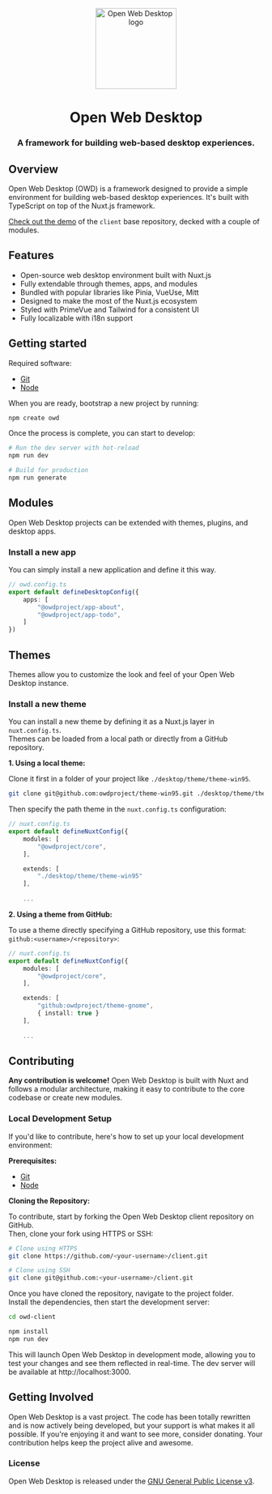 <p align="center">
  <img width="160" height="160" alt="Open Web Desktop logo" src="https://avatars.githubusercontent.com/u/65117737?s=160&v=4" />
</p>
<h1 align="center">Open Web Desktop</h1>
<h3 align="center">
  A framework for building web-based desktop experiences.
</h3>

## Overview
Open Web Desktop (OWD) is a framework designed to provide a simple environment for building web-based desktop experiences. It's built with TypeScript on top of the Nuxt.js framework.

[Check out the demo](https://owdproject.github.io/docs) of the `client` base repository, decked with a couple of modules.

## Features
- Open-source web desktop environment built with Nuxt.js
- Fully extendable through themes, apps, and modules
- Bundled with popular libraries like Pinia, VueUse, Mitt
- Designed to make the most of the Nuxt.js ecosystem
- Styled with PrimeVue and Tailwind for a consistent UI
- Fully localizable with i18n support

## Getting started
Required software:

- [Git](https://git-scm.com)
- [Node](https://nodejs.org)

When you are ready, bootstrap a new project by running:
```bash
npm create owd
```
Once the process is complete, you can start to develop:
```bash
# Run the dev server with hot-reload
npm run dev

# Build for production
npm run generate
```

## Modules
Open Web Desktop projects can be extended with themes, plugins, and desktop apps.

### Install a new app
You can simply install a new application and define it this way.

```typescript
// owd.config.ts
export default defineDesktopConfig({
    apps: [
        "@owdproject/app-about",
        "@owdproject/app-todo",
    ]
})
```

## Themes
Themes allow you to customize the look and feel of your Open Web Desktop instance.

### Install a new theme
You can install a new theme by defining it as a Nuxt.js layer in `nuxt.config.ts`.  
Themes can be loaded from a local path or directly from a GitHub repository.

**1. Using a local theme:**

Clone it first in a folder of your project like `./desktop/theme/theme-win95`.

```bash
git clone git@github.com:owdproject/theme-win95.git ./desktop/theme/theme-win95
```

Then specify the path theme in the `nuxt.config.ts` configuration:

```typescript
// nuxt.config.ts
export default defineNuxtConfig({
    modules: [
        "@owdproject/core",
    ],

    extends: [
        "./desktop/theme/theme-win95"
    ],
    
    ...
```

**2. Using a theme from GitHub:**

To use a theme directly specifying  a GitHub repository, use this format: `github:<username>/<repository>`:

```typescript
// nuxt.config.ts
export default defineNuxtConfig({
    modules: [
        "@owdproject/core",
    ],

    extends: [
        "github:owdproject/theme-gnome",
        { install: true }
    ],
    
    ...
```

## Contributing

**Any contribution is welcome!** Open Web Desktop is built with Nuxt and follows a modular architecture, making it easy to contribute to the core codebase or create new modules.

### Local Development Setup

If you'd like to contribute, here's how to set up your local development environment:

**Prerequisites:**

- [Git](https://git-scm.com)
- [Node](https://nodejs.org)

**Cloning the Repository:**

To contribute, start by forking the Open Web Desktop client repository on GitHub.  
Then, clone your fork using HTTPS or SSH:

```bash
# Clone using HTTPS
git clone https://github.com/<your-username>/client.git

# Clone using SSH
git clone git@github.com:<your-username>/client.git
```

Once you have cloned the repository, navigate to the project folder.  
Install the dependencies, then start the development server:

```bash
cd owd-client

npm install
npm run dev
```

This will launch Open Web Desktop in development mode, allowing you to test your changes and see them reflected in real-time.
The dev server will be available at http://localhost:3000.

## Getting Involved

Open Web Desktop is a vast project. The code has been totally rewritten and is now actively being developed, but your support is what makes it all possible. If you're enjoying it and want to see more, consider donating. Your contribution helps keep the project alive and awesome.

### License

Open Web Desktop is released under the [GNU General Public License v3](LICENSE).